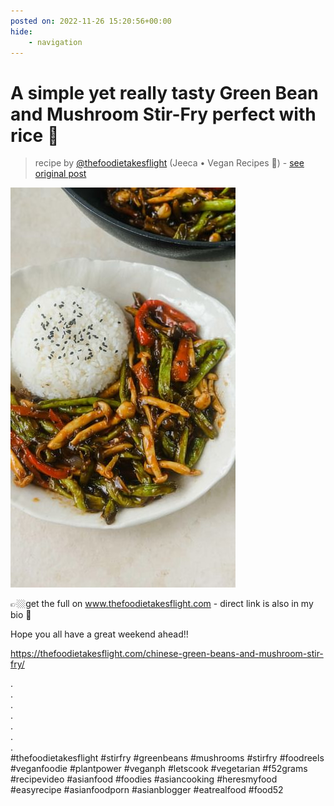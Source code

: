 ```yaml
---
posted on: 2022-11-26 15:20:56+00:00
hide:
    - navigation
---
```


# A simple yet really tasty Green Bean and Mushroom Stir-Fry perfect with rice 🍚 

> recipe by [@thefoodietakesflight](https://www.instagram.com/thefoodietakesflight/) 
(Jeeca • Vegan Recipes 🥢) - [see original post](https://instagram.com/p/Clbc5-mpcFs)

![](../img/thefoodietakesflight_26-11-2022_1511.png)

  
👉🏼get the full on www.thefoodietakesflight.com - direct link is also in my bio 🥢  
  
Hope you all have a great weekend ahead!!  
  
https://thefoodietakesflight.com/chinese-green-beans-and-mushroom-stir-fry/  
  
.  
.  
.  
.  
.  
.  
.  
\#thefoodietakesflight \#stirfry \#greenbeans \#mushrooms \#stirfry \#foodreels \#veganfoodie \#plantpower \#veganph \#letscook \#vegetarian \#f52grams \#recipevideo \#asianfood \#foodies \#asiancooking \#heresmyfood \#easyrecipe \#asianfoodporn \#asianblogger \#eatrealfood \#food52   